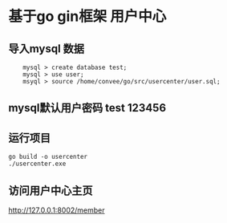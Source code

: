 # 基于go gin框架 用户中心

## 导入mysql 数据
```
    mysql > create database test;
    mysql > use user;
    msyql > source /home/convee/go/src/usercenter/user.sql;

```
## mysql默认用户密码 test 123456

## 运行项目
```
go build -o usercenter
./usercenter.exe
```
## 访问用户中心主页

http://127.0.0.1:8002/member